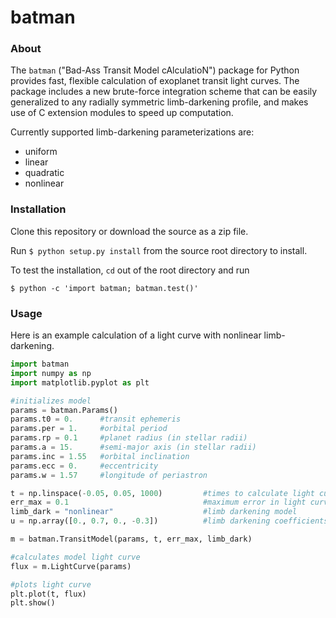 # batman

### About
The `batman` ("Bad-Ass Transit Model cAlculatioN") package for Python provides fast, flexible calculation of exoplanet transit light curves.  The package includes a new brute-force integration scheme that can be easily generalized to any radially symmetric limb-darkening profile, and makes use of C extension modules to speed up computation.

Currently supported limb-darkening parameterizations are: 
 - uniform 
 - linear 
 - quadratic
 - nonlinear


### Installation

Clone this repository or download the source as a zip file. 

Run `$ python setup.py install` from the source root directory to install.

To test the installation, `cd` out of the root directory and run
```
$ python -c 'import batman; batman.test()'
```

### Usage
Here is an example calculation of a light curve with nonlinear limb-darkening.

```python
import batman
import numpy as np
import matplotlib.pyplot as plt

#initializes model
params = batman.Params()
params.t0 = 0.		#transit ephemeris
params.per = 1.		#orbital period	
params.rp = 0.1		#planet radius (in stellar radii)
params.a = 15.		#semi-major axis (in stellar radii)
params.inc = 1.55	#orbital inclination	
params.ecc = 0.		#eccentricity	
params.w = 1.57		#longitude of periastron

t = np.linspace(-0.05, 0.05, 1000)         #times to calculate light curve	
err_max = 0.1                              #maximum error in light curve (in ppm)
limb_dark = "nonlinear"                    #limb darkening model
u = np.array([0., 0.7, 0., -0.3])          #limb darkening coefficients

m = batman.TransitModel(params, t, err_max, limb_dark)

#calculates model light curve
flux = m.LightCurve(params)

#plots light curve
plt.plot(t, flux)
plt.show()
```
